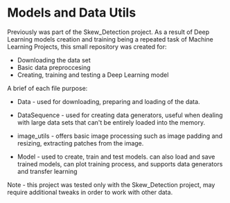 # Models and Data Utils
Previously was part of the Skew_Detection project.
As a result of Deep Learning models creation and training being a repeated task of Machine Learning Projects,
this small repository was created for:
- Downloading the data set 
- Basic data preproccesing
- Creating, training and testing a Deep Learning model 

A brief of each file purpose: 
- Data - used for downloading, preparing and loading of the data.

- DataSequence - used for creating data generators, useful when dealing with large data sets 
                 that can't be entirely loaded into the memory.
                 
- image_utils - offers basic image processing such as image padding and resizing, 
                extracting patches from the image.
         
- Model - used to create, train and test models. can also load and save trained models, can plot training process, 
          and supports data generators and transfer learning 
          
          
 Note - this project was tested only with the Skew_Detection project, may require additional tweaks in order to work with other data. 
                
                 




